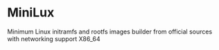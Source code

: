 # MiniLux
Minimum Linux initramfs and rootfs images builder from official sources with networking support X86_64
